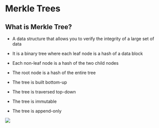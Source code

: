 # Merkle Trees

<div grid="~ cols-2 gap-2" m="t-2">
<div>

## What is Merkle Tree?

- A data structure that allows you to verify the integrity of a large set of data

- It is a binary tree where each leaf node is a hash of a data block

- Each non-leaf node is a hash of the two child nodes

- The root node is a hash of the entire tree

- The tree is built bottom-up

- The tree is traversed top-down

- The tree is immutable

- The tree is append-only

</div>

  <div>
    <img border="rounded" src="/merkle-tree.png">
  </div>
</div>

